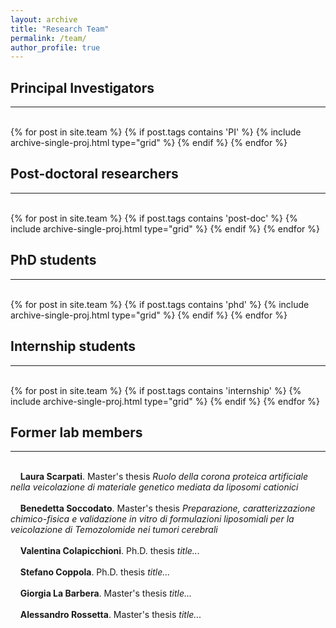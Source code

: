 ```yaml
---
layout: archive
title: "Research Team"
permalink: /team/
author_profile: true
---
```


<hr-bold>
<h2>Principal Investigators</h2>
<hr><br>
<div class="grid">
<div class="wrapper">
  {% for post in site.team %}
    {% if post.tags contains 'PI' %}
      {% include archive-single-proj.html type="grid" %}
    {% endif %}
  {% endfor %}
</div>
</div>

<hr-bold>
<h2>Post-doctoral researchers</h2>
<hr><br>
<div class="grid">
<div class="wrapper">
  {% for post in site.team %}
    {% if post.tags contains 'post-doc' %}
      {% include archive-single-proj.html type="grid" %}
    {% endif %}
  {% endfor %}
  </div>
  </div>

<hr-bold>
<h2>PhD students</h2>
<hr><br>
<div class="grid">
<div class="wrapper">
  {% for post in site.team %}
    {% if post.tags contains 'phd' %}
      {% include archive-single-proj.html type="grid" %}
    {% endif %}
  {% endfor %}
</div>
</div>

<hr-bold>
<h2>Internship students</h2>
<hr><br>
<div class="grid">
<div class="wrapper">
  {% for post in site.team %}
    {% if post.tags contains 'internship' %}
      {% include archive-single-proj.html type="grid" %}
    {% endif %}
  {% endfor %}
</div>
</div>

<hr-bold>
<h2>Former lab members</h2>

<hr><br>
&nbsp; &nbsp; <strong>Laura Scarpati</strong>. Master's thesis <em>Ruolo della corona proteica artificiale nella veicolazione di materiale genetico mediata da liposomi cationici</em> <br><br>
&nbsp; &nbsp; <strong>Benedetta Soccodato</strong>. Master's thesis <em>Preparazione, caratterizzazione chimico-fisica e validazione in vitro di formulazioni liposomiali per la
veicolazione di Temozolomide nei tumori cerebrali</em> <br><br>
&nbsp; &nbsp; <strong>Valentina Colapicchioni</strong>. Ph.D. thesis <em>title...</em> <br><br>
&nbsp; &nbsp; <strong>Stefano Coppola</strong>. Ph.D. thesis <em>title...</em> <br><br>
&nbsp; &nbsp; <strong>Giorgia La Barbera</strong>.   Master's thesis <em>title...</em> <br><br>
&nbsp; &nbsp; <strong>Alessandro Rossetta</strong>. Master's thesis <em>title...</em> <br><br>

